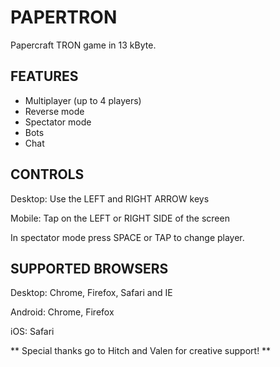 # PAPERTRON

Papercraft TRON game in 13 kByte.

## FEATURES

 - Multiplayer (up to 4 players)
 - Reverse mode
 - Spectator mode
 - Bots
 - Chat

## CONTROLS

Desktop: Use the LEFT and RIGHT ARROW keys

Mobile: Tap on the LEFT or RIGHT SIDE of the screen

In spectator mode press SPACE or TAP to change player.

## SUPPORTED BROWSERS

Desktop: Chrome, Firefox, Safari and IE

Android: Chrome, Firefox

iOS: Safari

** Special thanks go to Hitch and Valen for creative support! **
